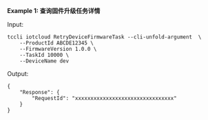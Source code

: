 **Example 1: 查询固件升级任务详情**



Input: 

```
tccli iotcloud RetryDeviceFirmwareTask --cli-unfold-argument  \
    --ProductId ABCDE12345 \
    --FirmwareVersion 1.0.0 \
    --TaskId 10000 \
    --DeviceName dev
```

Output: 
```
{
    "Response": {
        "RequestId": "xxxxxxxxxxxxxxxxxxxxxxxxxxxxxxxx"
    }
}
```

